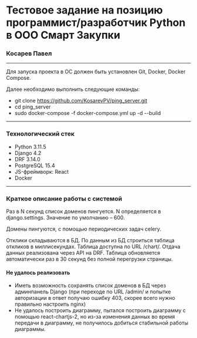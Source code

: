 # Тестовое задание на позицию программист/разработчик Python в ООО Смарт Закупки
### Косарев Павел
___
Для запуска проекта в ОС должен быть установлен Git, Docker, Docker Compose.

Далее необходимо выполнить следующие команды:
+ git clone https://github.com/KosarevPV/ping_server.git
+ cd ping_server
+ sudo docker-compose -f docker-compose.yml up -d --build

___
### Технологический стек
+ Python 3.11.5 
+ Django 4.2
+ DRF 3.14.0
+ PostgreSQL 15.4
+ JS-фреймворк: React
+ Docker

___

### Краткое описание работы с системой
Раз в N секунд список доменов пингуется. N определяется в django.settings. Значение по умолчанию – 600.

Домены пингуются, с помощью периодических задач celery.

Отклики складываются в БД. По данным из БД строиться таблица откликов в
миллисекундах. Таблица доступна по URL /chart/. Отдача данных реализована через API на DRF. Таблица
обновляется автоматически раз в 30 секунд без полной перегрузки страницы.

#### Не удалось реализовать
+ Иметь возможность сохранять список доменов в БД через админпанель Django (при переходе по URL /admin/ и попытке 
  авторизации в ответ получаю ошибку 403, скорее всего нужно правильно настроить nginx)
+ Не удалось построить диаграмму, пытался построить диаграмму с помощью react-chartjs-2, но из-за изменения данных 
  во время передачи в диаграмму, не получилось добиться стабильной работы диаграммы.


